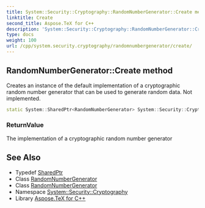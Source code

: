```yaml
---
title: System::Security::Cryptography::RandomNumberGenerator::Create method
linktitle: Create
second_title: Aspose.TeX for C++
description: 'System::Security::Cryptography::RandomNumberGenerator::Create method. Creates an instance of the default implementation of a cryptographic random number generator that can be used to generate random data. Not implemented in C++.'
type: docs
weight: 100
url: /cpp/system.security.cryptography/randomnumbergenerator/create/
---
```

## RandomNumberGenerator::Create method


Creates an instance of the default implementation of a cryptographic random number generator that can be used to generate random data. Not implemented.

```cpp
static System::SharedPtr<RandomNumberGenerator> System::Security::Cryptography::RandomNumberGenerator::Create()
```


### ReturnValue

The implementation of a cryptographic random number generator

## See Also

* Typedef [SharedPtr](../../../system/sharedptr/)
* Class [RandomNumberGenerator](../)
* Class [RandomNumberGenerator](../)
* Namespace [System::Security::Cryptography](../../)
* Library [Aspose.TeX for C++](../../../)
